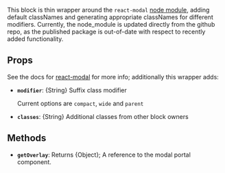 <div data-ff_container-modal=""></div>


This block is thin wrapper around the `react-modal` [node module](https://github.com/reactjs/react-modal), adding default classNames and generating appropriate classNames for different modifiers. Currently, the node_module is updated directly from the github repo, as the published package is out-of-date with respect to recently added functionality.

## Props
See the docs for [react-modal](https://github.com/reactjs/react-modal) for more info; additionally this wrapper adds:

- **`modifier`**: {String} Suffix class modifier
     
    Current options are `compact`, `wide` and `parent`
    
- **`classes`**: {String} Additional classes from other block owners

## Methods

- **`getOverlay`**: Returns {Object}; A reference to the modal portal component.
